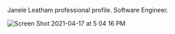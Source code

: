 Janele Leatham professional profile.
Software Engineer.

![Screen Shot 2021-04-17 at 5 04 16 PM](https://user-images.githubusercontent.com/73211852/115128992-0ce6c980-9f9f-11eb-9639-576eeb4949a8.png)

